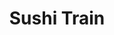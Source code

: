 ---
layout: place
title: "Sushi Train"
permalink: /minnesota/minneapolis/sushi-train.html
stateAbbr: MN
stateName: Minnesota
cityName: Minneapolis
seo:
  name: "Sushi Train"
  type: Restaurant
  links: null
description: "Sushi Train serves delicious sushi in Minneapolis, Minnesota. Try fresh Japanese dishes for a great dining experience. "
place_id: ChIJaWBlZ0szs1IRQXa3mainSO4
photos:
  - name: >-
      places/ChIJaWBlZ0szs1IRQXa3mainSO4/photos/AeeoHcKufDNjMpbeHWlsiA8DIPqnkzRNUgL8oV6U8HhPMIdozw7cFpMuWHHUiwayjbvgwbFKrlLlUqLeHLiU0lpYy7cn5Gwefz9NzWVp-saOTbwgDafLA0xQ9cFZtczPWpLruivErRqVZaz72NVyIEyEzZlx5rIwE7MR89HcF4cozb5z2Mp8CJOxKe7bFThiW3S5yajQFiWqJdHkdPQ20PmF2_X-vXA-Mmo9NFnmrEh-Pd8FSkMB7To_r1mNXUNajfDAdos8YcwjOSjl8MdUavb5vB2pXin3kUQfw3qUQzK-rDJZkOpOf-u3oDvvniDVmN0qlXDqg8pEqtf6YziL2gEHHDQc6lIhMppi2stqck9V9VzsxwaTyVy8J7OgOYkOo4604jCSNmLeE0vJ2jpMSFiVddhQ0Vj7oHQvo9Dff_pzYGALog
    widthPx: 4032
    heightPx: 3024
    authorAttributions:
      - displayName: E Jordan
        uri: https://maps.google.com/maps/contrib/100951221623345221593
        photoUri: >-
          https://lh3.googleusercontent.com/a-/ALV-UjUhapZaAux6b6fSWmVtX2NNRthkyIMjdPRP0GBXjzuwpd_g8jL9JA=s100-p-k-no-mo
    flagContentUri: >-
      https://www.google.com/local/imagery/report/?cb_client=maps_api_places.places_api&image_key=!1e10!2sCIHM0ogKEICAgICutJv0IQ&hl=en-US
    googleMapsUri: >-
      https://www.google.com/maps/place//data=!3m4!1e2!3m2!1sCIHM0ogKEICAgICutJv0IQ!2e10!4m2!3m1!1s0x52b3334b67656069:0xee48a7a899b77641
  - name: >-
      places/ChIJaWBlZ0szs1IRQXa3mainSO4/photos/AeeoHcLRV_XWT_097vMwMTEhy-V3svaJl9hk-FQknvmhDuOLooeZU2J-55u0IECWHz6L8Exng6-4mS_RJSgTWRHWYoHtwmutrs_sXqjrzSUOPaDUpTt_Emr49YG8Rv3JLIXIezdF8Jh4Fn5FVd56LiVniNEWH3IbVT-baLJS15ou4ZJie3BcZjdW5wVynCeaCzDFiZChKGC3Ji6KZlX4hBB4h8Dwr0Y1xy3rsUTTps2KLUTugFq9NrYo5DkLeQGYa1IKcr_RqcyFFQLCGvCAECu8hrsyvGTJPmeg4mX5wGFROY-7QA
    widthPx: 3264
    heightPx: 2448
    authorAttributions:
      - displayName: Sushi Train
        uri: https://maps.google.com/maps/contrib/110479542096645276260
        photoUri: >-
          https://lh3.googleusercontent.com/a-/ALV-UjW46GFJzdpBf1__n4_xFJPKOAzklB3bukwLTaG8SsuIWBbuYZA=s100-p-k-no-mo
    flagContentUri: >-
      https://www.google.com/local/imagery/report/?cb_client=maps_api_places.places_api&image_key=!1e10!2sAF1QipNfLCI5MKabyRm6BnwDowmwTYK3iOLGAwLseokz&hl=en-US
    googleMapsUri: >-
      https://www.google.com/maps/place//data=!3m4!1e2!3m2!1sAF1QipNfLCI5MKabyRm6BnwDowmwTYK3iOLGAwLseokz!2e10!4m2!3m1!1s0x52b3334b67656069:0xee48a7a899b77641
  - name: >-
      places/ChIJaWBlZ0szs1IRQXa3mainSO4/photos/AeeoHcKh7so8lMObMg35thodeZOpzWkopWni5K4y3bfXU5YC5TlpZPCI84PBqglwd931Yc8QSL0rw8CW6JoXndl5No2t9AfUYYjjOSKTgKv9dGBEy-v3NyyHnLrWHo1JRWToB_gpC5LnedQzxkO-433P55PDjinCgaK2QIMMnzTvuPCbUlAVSujx-tDWVaBr0tG0z9kNbP2Ehy1PpNg9IDBAHpQoWzBfSuBAinOOwyk-wW3nPoWA2RK6RJTJc5kgc5XAjiSI2esGRUEw10sd8paqCJ85wYDNxpZ5tQWzPfEKzzi9TEDrZCRPtgoJMRP7qIfrLT27JEi4kvyAyawnbocUBFQiVyZ4mlVxObCXGODC55AxE-xqQZImi6c6fcdx1y5XJWkLyf7KbLBLem3_pb55T6vwAfp46peRPh_K5osQ85M
    widthPx: 4032
    heightPx: 3024
    authorAttributions:
      - displayName: Erica M
        uri: https://maps.google.com/maps/contrib/103715832545948553676
        photoUri: >-
          https://lh3.googleusercontent.com/a-/ALV-UjWQBYdUSERuSF5puqCwAIkjOHvkTIpFFIyryqGO-nvB8sfpSZc9=s100-p-k-no-mo
    flagContentUri: >-
      https://www.google.com/local/imagery/report/?cb_client=maps_api_places.places_api&image_key=!1e10!2sCIHM0ogKEICAgMCo38_jVA&hl=en-US
    googleMapsUri: >-
      https://www.google.com/maps/place//data=!3m4!1e2!3m2!1sCIHM0ogKEICAgMCo38_jVA!2e10!4m2!3m1!1s0x52b3334b67656069:0xee48a7a899b77641
  - name: >-
      places/ChIJaWBlZ0szs1IRQXa3mainSO4/photos/AeeoHcK5tKZ5r-q_LPukGRTX6V1BDhS7EE-EMaGfsUTQLH8oLNQVeRQZp6CWo9nLzsaTe5hCmIl4D6VVlWVLumw5-Y3IT0gugpXM-0AektsW2z4cpvxa9H0XcfLY4mvi225IUcQn0EyAbArWLTwM7QFPk0dvgSa_gXOzuUiAKBCn-Q34yqJdOvZHvVUgPcBo-EC4_zU_57O5aN9HGstSGvWDOq3DYnPFjXjlp38zql4j34VeOeuCdNVKM5m1UJbk7VcE5-BKUl_CxDHNSu-A-CtCClBXDb28_wMT7PTYGCxIOfwzLx_eg-HLGh9PR0dfwoftknKFyaagmLo_VXdE1JSZ2imgNXDAioHjmTbAGg29PeI1Qjl2wtYvAq2V-wgjuCs2vDIt3GOfj-Nt815IAaWErnFFaw-DCQp4vwOyXaLnhBE00LhJ
    widthPx: 3072
    heightPx: 4080
    authorAttributions:
      - displayName: Sarah Ewing
        uri: https://maps.google.com/maps/contrib/115248595774929368036
        photoUri: >-
          https://lh3.googleusercontent.com/a-/ALV-UjWGpP0Z5mkoV7bUujAvdtw696U9Ui-kLMV3DlojcGsBcye87WWlNg=s100-p-k-no-mo
    flagContentUri: >-
      https://www.google.com/local/imagery/report/?cb_client=maps_api_places.places_api&image_key=!1e10!2sCIHM0ogKEICAgID7tI_2pQE&hl=en-US
    googleMapsUri: >-
      https://www.google.com/maps/place//data=!3m4!1e2!3m2!1sCIHM0ogKEICAgID7tI_2pQE!2e10!4m2!3m1!1s0x52b3334b67656069:0xee48a7a899b77641
  - name: >-
      places/ChIJaWBlZ0szs1IRQXa3mainSO4/photos/AeeoHcKRW90ktkFVk4OStJw9F9Mc7nGEMyKnkcx0QZIy0o4sQFPlb1Q5AcBNKYJlw-NvYFFDh1TVw-r3tFTO4ybXtlEZPIddTRIqsxTDt6HQmJL7duuXt_3s_NU0xEDvctxcvnIlt0JIvPCXPClYGVTj7zXMm4AhXjMn0nJZ8tDb9zrDqEsf5qOEfZEtjrCY6_mr_T3SRb_eTakCoa6yF_1rG5cOnQnT8VzMzJEfbTaJ6D7WXUV-GC9tUDumhBd8jbRuML9iAehMcwkTR7wb876fL2ALNAxqMKn2XaoEXhf6iGyFqzgm2PGkBFfsZ8PI7vkBr9MyCR0FMbpquARxMIRrHouNg0S_E-3MKstYljdmZaw9Zb2x3u2dOWKNm_ALERHqX-Jmr1YqqNMTBjLGF6Bt1yj5iS1n549aUAxj2Ti9qUrB858r
    widthPx: 4080
    heightPx: 3072
    authorAttributions:
      - displayName: Will Sabol
        uri: https://maps.google.com/maps/contrib/117712474309550056176
        photoUri: >-
          https://lh3.googleusercontent.com/a-/ALV-UjXuUIE5e1g9l69ycEgn7sH6JTj9ee6WIg-K9Ze94IO8AG4ppgnpMQ=s100-p-k-no-mo
    flagContentUri: >-
      https://www.google.com/local/imagery/report/?cb_client=maps_api_places.places_api&image_key=!1e10!2sCIHM0ogKEICAgIDBkdqtnwE&hl=en-US
    googleMapsUri: >-
      https://www.google.com/maps/place//data=!3m4!1e2!3m2!1sCIHM0ogKEICAgIDBkdqtnwE!2e10!4m2!3m1!1s0x52b3334b67656069:0xee48a7a899b77641
  - name: >-
      places/ChIJaWBlZ0szs1IRQXa3mainSO4/photos/AeeoHcLVEnkjyjx40VIkkdCPw7KoubqZBqR7JmSfr-dchT64xYIW6dGjxBE_k36B7LDKzFB1-gFtoXt6NC1jcZCdnHBIqsQBAGtCfiaFjZaWfmzDwnT00ynve9l0WQW4KW5m8_g1U3ejWj53id84wE4hKuejVjI8-W2oVb_CxXvGwUSF44zbo6Zp1vgJhItvsZSA6fExCTK0Ef2Q7vXs6K3H9IsBIiyt3DYNlmAh6AnlUa7jJkVtKMTp1bH3KfvuiG5Kamqz-r15rnGcYi9gUC2OhqgSwqqgDvA7heMTT1w9rpyZ6THLfu-k11qPAK2gQqsyQ8Z0aHv3IAnJwHk1dPXIqw48D2vnBXCpnrNPRpzzW_ST7u6_f0JD8vmO6HFe47YxbWLLke5vkU8tRxZhvdIIok2ng_1HxNaH4_IF7lnmpUHg1hcR4pqcjn2jbMsRbufQ
    widthPx: 4000
    heightPx: 3000
    authorAttributions:
      - displayName: Kameron Boike
        uri: https://maps.google.com/maps/contrib/108708554455743939050
        photoUri: >-
          https://lh3.googleusercontent.com/a-/ALV-UjXRtCL9IIO7aN2tE2Cg6EYOjdz6irsQhyb1CBcBOZeZnBZnAJHg=s100-p-k-no-mo
    flagContentUri: >-
      https://www.google.com/local/imagery/report/?cb_client=maps_api_places.places_api&image_key=!1e10!2sCIABIhAGbyfQ8wRH42f4akgAAaVR&hl=en-US
    googleMapsUri: >-
      https://www.google.com/maps/place//data=!3m4!1e2!3m2!1sCIABIhAGbyfQ8wRH42f4akgAAaVR!2e10!4m2!3m1!1s0x52b3334b67656069:0xee48a7a899b77641
  - name: >-
      places/ChIJaWBlZ0szs1IRQXa3mainSO4/photos/AeeoHcJFgCoELrNSbvkaBW7oYoX2fr76i5ZzPEn_Q9cIKIbZ8jK1SAps8EP_7qPNU1LyNyhF-1_BohQ8Yh6jSvIIlBXr1YngpWPlYhmOTS4HPzDv207X6c5ADvh690zxYdejFwfQzkmeeglHUk-YvbGERlMUauKScmEbmqSu-ZuNehOwAR41t9RfKgSFemRaWtzpKZldWcVV6D4bL04dEHqtFJ5uczntAmj5Ym7snUkTv4lfsLmHIRYqPR5FKwMEe6AXDVu9f0BYt3MfD8uOOMkBw1jFbMH8T6-Jnjr5bXPA1B2HGA16LrSXhhmkczzo0BxU7rbeX_v8lSfaRAZ-qEny4Q0SukubHFTEdPTMW-0CHVHFyzX6-wrIF-IHK4NOnsPpIPyna8LHsTcFO3oIx-oTY0shoWWecADVdN-0i6woGSk
    widthPx: 3024
    heightPx: 4032
    authorAttributions:
      - displayName: Fang Phattha
        uri: https://maps.google.com/maps/contrib/105898268180831740347
        photoUri: >-
          https://lh3.googleusercontent.com/a-/ALV-UjX462pjhsgBgBRaPTJgfFeF9eRc0tpcJZI7Z9WFe8v757sdqRFm=s100-p-k-no-mo
    flagContentUri: >-
      https://www.google.com/local/imagery/report/?cb_client=maps_api_places.places_api&image_key=!1e10!2sCIHM0ogKEICAgIC9vs-JMw&hl=en-US
    googleMapsUri: >-
      https://www.google.com/maps/place//data=!3m4!1e2!3m2!1sCIHM0ogKEICAgIC9vs-JMw!2e10!4m2!3m1!1s0x52b3334b67656069:0xee48a7a899b77641
  - name: >-
      places/ChIJaWBlZ0szs1IRQXa3mainSO4/photos/AeeoHcJrFiqthFZwus59DgqqlmAhxwane_ODyLuEFGXwiTvkrZdqE6cGk0tSP8kmZhBUi4kRCOQSPLKFqQG9jvA1gVOgCbvMK-uxa1GRoeytarJ5boMsAsUl_XU4ubFM_zuvd1GarXlviaPNkQI4oYn8Wj4LGdaan978-Cvt9BTHkJwzHbatC4KrLPr0Lvg7cr_wEwZuugw-4RA2foqIlHnTDIDgdESQpHJ8Xbmxt8Vnvq8QfSY1B78X-aDFOCp_8PtDNn_V1rzdKwk263A7WUX8eR9M5JEcxgGTMEwphEfyGjaDA7fVLIaDT-IyHYsVUmCa6vOsazdVmktGsuM9t4pLK1hjwg6fKQwaABhbSoBdwpZnYBxUwJS3310ke1_p9cTaUzw9wD0Fopf-opkV7Odejyzmna5xGWHR_CmYBl823Op2Jw
    widthPx: 3072
    heightPx: 4096
    authorAttributions:
      - displayName: Iñaki Perales
        uri: https://maps.google.com/maps/contrib/110127541223085005363
        photoUri: >-
          https://lh3.googleusercontent.com/a-/ALV-UjXe7ff2MLQtmOTFvSx_F1ie80MwGL7CZygjmg1UxQ9hBaa0U8Sk=s100-p-k-no-mo
    flagContentUri: >-
      https://www.google.com/local/imagery/report/?cb_client=maps_api_places.places_api&image_key=!1e10!2sCIHM0ogKEICAgIDR34OgDg&hl=en-US
    googleMapsUri: >-
      https://www.google.com/maps/place//data=!3m4!1e2!3m2!1sCIHM0ogKEICAgIDR34OgDg!2e10!4m2!3m1!1s0x52b3334b67656069:0xee48a7a899b77641
  - name: >-
      places/ChIJaWBlZ0szs1IRQXa3mainSO4/photos/AeeoHcLaBL7Tj0YlkH5MyIV19Yi3sJvLhe_47tzPoUAy1f0kgJ7IxjEtagJYyc_POHneq7IbJ37_wjonBMPR727-9Z2P3wxd1TFo1shDf9s9Wb3lSrekdy_eVBthHqQ3KYiRUPs7hA0ngPbY7sckpXEH8kUT-J5ewhb0lmuzC6mW1GBJ_D0-NmjBoSDo69AZsUgFik90y3sGsrdmZo1Js_MnF3qaJoEEHSoXOCX346mXy7TlFteGSpU6JbG_CnuQI9FCJ4TTNU-d9nHzz8KCyHqx70OmLiBRY18mVyjhE32nvRtDhNK7N5yfDGrmmHhIK0aHB_u378ylqvOk1FPDfsE3FPfRazImp8QKndzwg4vA-EAym8QpYGS1ANTNEChWB6-UMuoTBkJljshhbF3hJzSP3K7269oxzujOBttTdbN0dBn2gw
    widthPx: 4032
    heightPx: 1816
    authorAttributions:
      - displayName: Ann Kim
        uri: https://maps.google.com/maps/contrib/108056077165878859020
        photoUri: >-
          https://lh3.googleusercontent.com/a-/ALV-UjUw711RrCAK230ir5jPVj7BjeA8RYyIl6kTra-WRmvvJaEBVry9=s100-p-k-no-mo
    flagContentUri: >-
      https://www.google.com/local/imagery/report/?cb_client=maps_api_places.places_api&image_key=!1e10!2sCIHM0ogKEICAgICHhLWGcA&hl=en-US
    googleMapsUri: >-
      https://www.google.com/maps/place//data=!3m4!1e2!3m2!1sCIHM0ogKEICAgICHhLWGcA!2e10!4m2!3m1!1s0x52b3334b67656069:0xee48a7a899b77641
  - name: >-
      places/ChIJaWBlZ0szs1IRQXa3mainSO4/photos/AeeoHcKgUfDDQxu1m--qr7fIEOfLN0uwP-XOKyKPLndk52d4iENTlmElSev8-3FsXX_Q8kzhjbleqopvCYBdt_xyRA8jY3xYjdBDkpw3FeLP2MNvmAufTtvSiTgV8KiUXVnsFXRDXuaiULNmrQvL9gWwHiLbmDc-sjKn9mRzKz7PGXDuHQp_vWyZBow88hXUN75pywYILd6zRKgiov7haZ9H1ZMNSvJqYhOZ3NZNdaQETH5L_czNCZTowj3gLYz-NT4Y-nCB-L8WONTYb3U8zcWL3Z9Zz42OCAVstkN1VBvqxLcgHtfbrZ7rzVLKLsgjpV5nj-PDozk9_o185DEXg_EeiGhuPr0hAUIYUgws6JCfUPt204aheVNchHkHQ8kJlhTNqkrj483db1jojyk7xJyumzopaIq-hpFycP2jiiDIL3u0Yw
    widthPx: 3024
    heightPx: 4032
    authorAttributions:
      - displayName: June Wilson
        uri: https://maps.google.com/maps/contrib/114229474741307175761
        photoUri: >-
          https://lh3.googleusercontent.com/a/ACg8ocKqUXwQGz3jza7x2n6Jd3ECmiitbXFc0noPyVGQbpqwCdwDjKk=s100-p-k-no-mo
    flagContentUri: >-
      https://www.google.com/local/imagery/report/?cb_client=maps_api_places.places_api&image_key=!1e10!2sCIHM0ogKEICAgICx-vaYQA&hl=en-US
    googleMapsUri: >-
      https://www.google.com/maps/place//data=!3m4!1e2!3m2!1sCIHM0ogKEICAgICx-vaYQA!2e10!4m2!3m1!1s0x52b3334b67656069:0xee48a7a899b77641
address: 1200 Nicollet Mall STE C3, Minneapolis, MN 55403, USA
street: 1200 Nicollet Mall STE C3
city: Minneapolis
state: MN
zip: '55403'
country: USA
neighborhood: Central Minneapolis
latitude: '44.971896'
longitude: '-93.276914'
accessibility_options:
  wheelchairAccessibleParking: true
  wheelchairAccessibleEntrance: true
  wheelchairAccessibleRestroom: true
  wheelchairAccessibleSeating: true
business_status: OPERATIONAL
name: Sushi Train
google_maps_links:
  directionsUri: >-
    https://www.google.com/maps/dir//''/data=!4m7!4m6!1m1!4e2!1m2!1m1!1s0x52b3334b67656069:0xee48a7a899b77641!3e0
  placeUri: https://maps.google.com/?cid=17170157921925297729
  writeAReviewUri: >-
    https://www.google.com/maps/place//data=!4m3!3m2!1s0x52b3334b67656069:0xee48a7a899b77641!12e1
  reviewsUri: >-
    https://www.google.com/maps/place//data=!4m4!3m3!1s0x52b3334b67656069:0xee48a7a899b77641!9m1!1b1
  photosUri: >-
    https://www.google.com/maps/place//data=!4m3!3m2!1s0x52b3334b67656069:0xee48a7a899b77641!10e5
primary_type: Sushi Restaurant
opening_hours:
  regular: null
  current: null
secondary_opening_hours:
  regular:
    weekdayDescriptions: null
    type: null
  current:
    weekdayDescriptions: null
    type: null
phone: null
price_level: null
price_range: null
rating: null
rating_count: 0
website: null
reviews: null
parking_options: null
payment_options: null
allow_dogs: null
curbside_pickup: null
delivery: null
dine_in: null
good_for_children: null
good_for_groups: null
good_for_sports: null
live_music: null
menu_for_children: null
outdoor_seating: null
reservable: null
restroom: null
serves_beer: null
serves_breakfast: null
serves_brunch: null
serves_cocktails: null
serves_coffee: null
serves_dinner: null
serves_dessert: null
serves_lunch: null
serves_vegetarian_food: null
serves_wine: null
takeout: null
update_category: essentials
summary: null

---